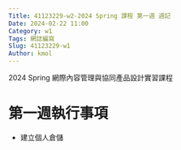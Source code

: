 ```yaml
---
Title: 41123229-w2-2024 Spring 課程 第一週 週記
Date: 2024-02-22 11:00
Category: w1
Tags: 網誌編寫
Slug: 41123229-w1
Author: kmol
---
```

2024 Spring 網際內容管理與協同產品設計實習課程

<!-- PELICAN_END_SUMMARY -->

# 第一週執行事項
- 建立個人倉儲